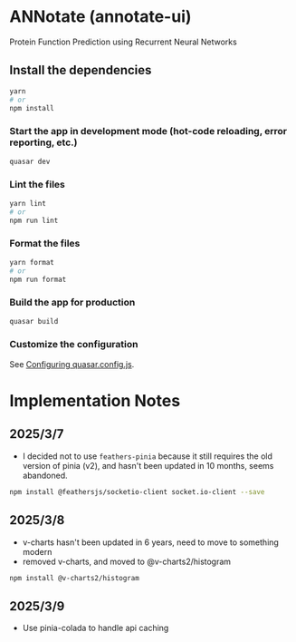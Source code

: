 # ANNotate (annotate-ui)

Protein Function Prediction using Recurrent Neural Networks

## Install the dependencies

```bash
yarn
# or
npm install
```

### Start the app in development mode (hot-code reloading, error reporting, etc.)

```bash
quasar dev
```

### Lint the files

```bash
yarn lint
# or
npm run lint
```

### Format the files

```bash
yarn format
# or
npm run format
```

### Build the app for production

```bash
quasar build
```

### Customize the configuration

See [Configuring quasar.config.js](https://v2.quasar.dev/quasar-cli-vite/quasar-config-js).

# Implementation Notes

## 2025/3/7

- I decided not to use `feathers-pinia` because it still requires the old version of pinia (v2), and hasn't been updated in 10 months, seems abandoned.

```bash
npm install @feathersjs/socketio-client socket.io-client --save
```

## 2025/3/8

- v-charts hasn't been updated in 6 years, need to move to something modern
- removed v-charts, and moved to @v-charts2/histogram

```bash
npm install @v-charts2/histogram
```

## 2025/3/9

- Use pinia-colada to handle api caching
